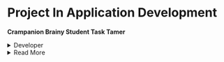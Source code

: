 # Project In Application Development

**Crampanion Brainy Student Task Tamer**

<details><summary>Developer</summary>
  <h3\>Lagunsing John Carlo M.</h3>
  
</details>
<details><summary>Read More</summary> 
  The Crampanion Brainy Task Tamer is an mobile appplication that is designed specifically for students.
  It is a mobile application that helps manage and organize their tasks, assignments, and deadlines effectively by allowing them to create, edit, and delete tasks to set reminders. The main purpose and objective of this mobile application is to assist students in managing their tasks and deadlines that they need to accomplish.</details>


